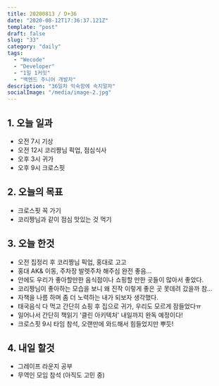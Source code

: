 ```yaml
---
title: 20200813 / D+36
date: "2020-08-12T17:36:37.121Z"
template: "post"
draft: false
slug: "33"
category: "daily"
tags:
  - "Wecode"
  - "Developer"
  - "1일 1커밋"
  - "백엔드 주니어 개발자"
description: "36일차 익숙함에 속지말자"
socialImage: "/media/image-2.jpg"
---
```


## 1. 오늘 일과

- 오전 7시 기상
- 오전 12시 코리짱님 픽업, 점심식사
- 오후 3시 귀가
- 오후 9시 크로스핏

## 2. 오늘의 목표

- 크로스핏 꼭 가기
- 코리짱님과 같이 점심 맛있는 것 먹기

## 3. 오늘 한것

- 오전 집정리 후 코리짱님 픽업, 홍대로 고고
- 홍대 AK& 이동, 주차장 발렛주차 해주심 완전 좋음...
- 안에도 우리가 좋아할만한 음식점이나 쇼핑할 만한 곳들이 많아서 좋았다.
- 코리짱님이 좋아하는 모습을 보니 왜 진작 이렇게 좋은 곳 못데려 갔을까 참...
- 자책을 나름 하며 좀 더 노력하는 내가 되보자 생각했다.
- 태국음식 다 먹고 간단히 쇼핑 후 집으로 귀가, 우리도 모르게 잠들었다ㅠ
- 일어나서 간단히 책읽기 '클린 아키텍처' 내일까지 완독 예정이다!
- 크로스핏 9시 타임 참석, 오랜만에 와드해서 힘들었지만 뿌듯!

## 4. 내일 할것

- 그레이프 라운지 공부
- 무역인 모임 참석 (아직도 고민 중)

